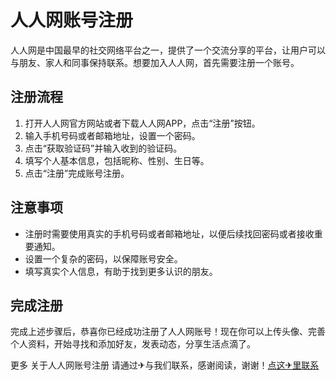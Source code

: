 # 人人网账号注册

人人网是中国最早的社交网络平台之一，提供了一个交流分享的平台，让用户可以与朋友、家人和同事保持联系。想要加入人人网，首先需要注册一个账号。

## 注册流程

1. 打开人人网官方网站或者下载人人网APP，点击“注册”按钮。
2. 输入手机号码或者邮箱地址，设置一个密码。
3. 点击“获取验证码”并输入收到的验证码。
4. 填写个人基本信息，包括昵称、性别、生日等。
5. 点击“注册”完成账号注册。

## 注意事项

- 注册时需要使用真实的手机号码或者邮箱地址，以便后续找回密码或者接收重要通知。
- 设置一个复杂的密码，以保障账号安全。
- 填写真实个人信息，有助于找到更多认识的朋友。

## 完成注册

完成上述步骤后，恭喜你已经成功注册了人人网账号！现在你可以上传头像、完善个人资料，开始寻找和添加好友，发表动态，分享生活点滴了。

更多 关于人人网账号注册 请通过✈与我们联系，感谢阅读，谢谢！[点这✈里联系](https://abc.k02.cc)